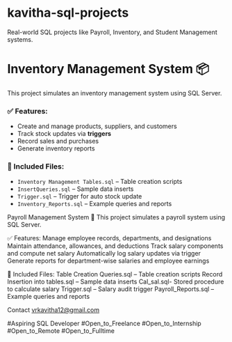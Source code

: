 # kavitha-sql-projects
Real-world SQL projects like Payroll, Inventory, and Student Management systems.
# Inventory Management System 📦

This project simulates an inventory management system using SQL Server.

### ✅ Features:
- Create and manage products, suppliers, and customers
- Track stock updates via **triggers**
- Record sales and purchases
- Generate inventory reports

### 📂 Included Files:
- `Inventory Management Tables.sql` – Table creation scripts
- `InsertQueries.sql` – Sample data inserts
- `Trigger.sql` – Trigger for auto stock update
- `Inventory_Reports.sql` – Example queries and reports


Payroll Management System 💼
This project simulates a payroll system using SQL Server.

✅ Features:
Manage employee records, departments, and designations
Maintain attendance, allowances, and deductions
Track salary components and compute net salary
Automatically log salary updates via trigger
Generate reports for department-wise salaries and employee earnings

📂 Included Files:
Table Creation Queries.sql – Table creation scripts
Record Insertion into tables.sql – Sample data inserts
Cal_sal.sql- Stored procedure to calculate salary
Trigger.sql – Salary audit trigger
Payroll_Reports.sql – Example queries and reports

Contact vrkavitha12@gmail.com 

#Aspiring SQL Developer #Open_to_Freelance #Open_to_Internship #Open_to_Remote #Open_to_Fulltime
